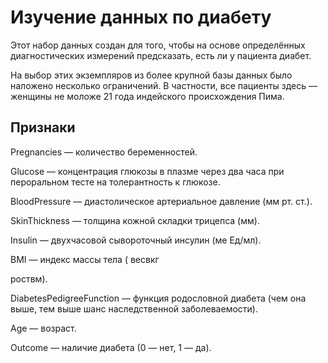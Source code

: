 # Изучение данных по диабету

Этот набор данных создан для того, чтобы на основе определённых диагностических измерений предсказать, есть ли у пациента диабет. 

На выбор этих экземпляров из более крупной базы данных было наложено несколько ограничений. В частности, все пациенты здесь — женщины не моложе 21 года индейского происхождения Пима.

##  Признаки
Pregnancies — количество беременностей.

Glucose — концентрация глюкозы в плазме через два часа при пероральном тесте на толерантность к глюкозе.

BloodPressure — диастолическое артериальное давление (мм рт. ст.).

SkinThickness — толщина кожной складки трицепса (мм).

Insulin — двухчасовой сывороточный инсулин (ме Ед/мл).

BMI — индекс массы тела (
весвкг

роствм).

DiabetesPedigreeFunction — функция родословной диабета (чем она выше, тем выше шанс наследственной заболеваемости).

Age — возраст.

Outcome — наличие диабета (0 — нет, 1 — да).